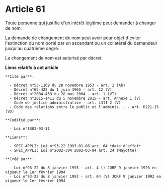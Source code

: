 # Article 61

Toute personne qui justifie d'un intérêt légitime peut demander à changer de nom.

La demande de changement de nom peut avoir pour objet d'éviter l'extinction du nom porté par un ascendant ou un collatéral du
demandeur jusqu'au quatrième degré.

Le changement de nom est autorisé par décret.

**Liens relatifs à cet article**

	**Cité par**:

	  - Décret n°53-1169 du 28 novembre 1953 - art. 2 (Ab)
	  - Décret n°65-422 du 1 juin 1965 - art. 12 (V)
	  - Décret n°2004-459 du 28 mai 2004 - art. 1 (VT)
	  - Décret n°2015-1411 du 5 novembre 2015 - art. Annexe I (V)
	  - Code de justice administrative - art. L311-2 (V)
	  - Code des relations entre le public et l'adminis... - art. R221-15 (VD)

	**Codifié par**:

	  - Loi n°1803-03-11

	**Liens**:

	  - SPEC_APPLI: Loi n°93-22 1993-01-08 art. 64 *date d'effet*
	  - SPEC_APPLI: Loi n°2002-304 2002-03-04 art. 24 (Mayotte)

	**Créé par**:

	  - Loi n°93-22 du 8 janvier 1993 - art. 4 () JORF 9 janvier 1993 en vigueur le 1er février 1994
	  - Loi n°93-22 du 8 janvier 1993 - art. 64 (V) JORF 9 janvier 1993 en vigueur le 1er février 1994
